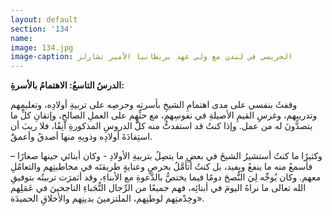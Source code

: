 ```yaml
---
layout: default
section: '134'
name:
image: 134.jpg
image-caption: الجريسي في لندن مع ولي عهد بريطانيا الأمير تشارلز
---
```

**الدرسُ التاسعُ: الاهتمامُ بالأسرةِ:**

وقفتُ بنفسي على مدى اهتمامِ الشيخِ بأسرتِه وحرصِه على تربيةِ أولادِه، وتعليمِهم وتدريبِهم، وغرسِ القيمِ الأصيلةِ في نفوسِهم، مع حثِّهِم على العملِ الصالحِ، وإتقانِ كلِّ ما يتصدَّونَ له من عمل. وإذا كنتُ قد استفدتُّ منه كلَّ الدروسِ المذكورةِ آنِفًا، فلا ريبَ أن استِفادَةَ أولادِه وذويهِ منها أصدقُ وأعمقَُ. 

وكثيرًا ما كنتُ أستشيرُ الشيخَ في بعضِ ما يتصِلُ بتربيةِ الأولادِ - وكان أبنائي حينها صغارًا – فأسمعُ منه ما ينفعُ ويفيد، بل كنتُ أتأمَّلُ بحرصٍ وعنايةٍ طريقتَه في مخاطبتِهم والتعامُلِ معهم. وكان يُوجِّه لِيَ النُّصحَ دومًا فيما يختصُّ بالدَّعوةِ مع الأبناءِ، وقد أثمرَت تربيتُه بتوفيقِ الله تعالى ما نراهُ اليومَ في أبنائِه، فهم جميعًا من الرِّجال النُّجَباءِ الناجحينَ في عَمَلِهم وخِدْمتِهم لوطنِهم، الملتزمينَ بدينِهم والأخلاقِ الحميدَة».

